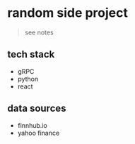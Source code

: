 # random side project

> see notes

## tech stack
- gRPC
- python
- react

## data sources
- finnhub.io
- yahoo finance
